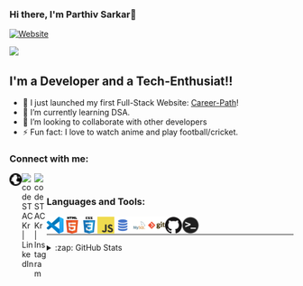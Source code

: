 ### Hi there, I'm Parthiv Sarkar👋

[![Website](https://img.shields.io/website?label=My_Portfolio&style=for-the-badge&url=https%3A%2F%2Fcodestackr.com)](https://parthiv360.herokuapp.com/)

![](https://komarev.com/ghpvc/?username=parthiv360&color=red)

## I'm a Developer and a Tech-Enthusiat!!

- 🔭 I just launched my first Full-Stack Website: [Career-Path][my_website]!
- 🌱 I’m currently learning DSA.
- 👯 I’m looking to collaborate with other developers
- ⚡ Fun fact: I love to watch anime and play football/cricket.

### Connect with me:

[<img align="left" alt="codeSTACKr.com" width="22px" src="https://raw.githubusercontent.com/iconic/open-iconic/master/svg/globe.svg" />][website]
[<img align="left" alt="codeSTACKr | LinkedIn" width="22px" src="https://cdn.jsdelivr.net/npm/simple-icons@v3/icons/linkedin.svg" />][linkedin]
[<img align="left" alt="codeSTACKr | Instagram" width="22px" src="https://cdn.jsdelivr.net/npm/simple-icons@v3/icons/instagram.svg" />][instagram]

<br />

### Languages and Tools:

<img align="left" alt="Visual Studio Code" width="30px" src="https://raw.githubusercontent.com/github/explore/80688e429a7d4ef2fca1e82350fe8e3517d3494d/topics/visual-studio-code/visual-studio-code.png" />
<img align="left" alt="HTML5" width="30px" src="https://raw.githubusercontent.com/github/explore/80688e429a7d4ef2fca1e82350fe8e3517d3494d/topics/html/html.png" />
<img align="left" alt="CSS3" width="30px" src="https://raw.githubusercontent.com/github/explore/80688e429a7d4ef2fca1e82350fe8e3517d3494d/topics/css/css.png" />
<img align="left" alt="JavaScript" width="30px" src="https://raw.githubusercontent.com/github/explore/80688e429a7d4ef2fca1e82350fe8e3517d3494d/topics/javascript/javascript.png" />
<img align="left" alt="SQL" width="30px" src="https://raw.githubusercontent.com/github/explore/80688e429a7d4ef2fca1e82350fe8e3517d3494d/topics/sql/sql.png" />
<img align="left" alt="MySQL" width="30px" src="https://raw.githubusercontent.com/github/explore/80688e429a7d4ef2fca1e82350fe8e3517d3494d/topics/mysql/mysql.png" />
<img align="left" alt="Git" width="30px" src="https://raw.githubusercontent.com/github/explore/80688e429a7d4ef2fca1e82350fe8e3517d3494d/topics/git/git.png" />
<img align="left" alt="GitHub" width="30px" src="https://raw.githubusercontent.com/github/explore/78df643247d429f6cc873026c0622819ad797942/topics/github/github.png" />
<img align="left" alt="Terminal" width="30px" src="https://raw.githubusercontent.com/github/explore/80688e429a7d4ef2fca1e82350fe8e3517d3494d/topics/terminal/terminal.png" />


<br />

---


<details>
  <summary>:zap: GitHub Stats</summary>

  <p>&nbsp;<img align="center" src="https://github-readme-stats.vercel.app/api?username=parthiv360&theme=tokyonight&count_private=true&show_icons=true" alt="parthiv360" /></p>
  <br />
  <p><img align="center" src="https://github-readme-stats.vercel.app/api/top-langs?username=parthiv360&langs_count=6&theme=tokyonight" alt="parthiv360" /></p>
</details>

[website]: https://parthiv360.herokuapp.com/
[my_website]: https://path-careerpath.herokuapp.com/
[instagram]: https://www.instagram.com/_._hollowwww_._/
[linkedin]:https://www.linkedin.com/in/parthiv-sarkar-0a754b203/

